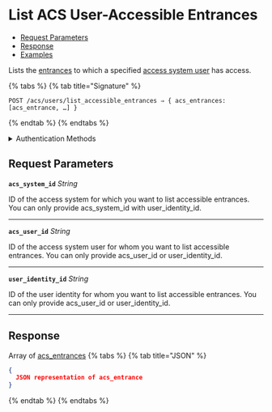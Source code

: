 # List ACS User-Accessible Entrances

- [Request Parameters](./#request-parameters)
- [Response](./#response)
- [Examples](./#examples)

Lists the [entrances](https://docs.seam.co/latest/api/acs/entrances) to which a specified [access system user](https://docs.seam.co/latest/capability-guides/access-systems/user-management) has access.

{% tabs %}
{% tab title="Signature" %}
```
POST /acs/users/list_accessible_entrances ⇒ { acs_entrances: [acs_entrance, …] }
```
{% endtab %}
{% endtabs %}

<details>

<summary>Authentication Methods</summary>

- API key
- Client session token
- Personal access token
  <br>Must also include the `seam-workspace` header in the request.

To learn more, see [Authentication](https://docs.seam.co/latest/api/authentication).
</details>

## Request Parameters

**`acs_system_id`** *String*

ID of the access system for which you want to list accessible entrances. You can only provide acs_system_id with user_identity_id.

---

**`acs_user_id`** *String*

ID of the access system user for whom you want to list accessible entrances. You can only provide acs_user_id or user_identity_id.

---

**`user_identity_id`** *String*

ID of the user identity for whom you want to list accessible entrances. You can only provide acs_user_id or user_identity_id.

---


## Response

Array of [acs\_entrances](./)
{% tabs %}
{% tab title="JSON" %}
```json
{
  JSON representation of acs_entrance
}
```
{% endtab %}
{% endtabs %}
